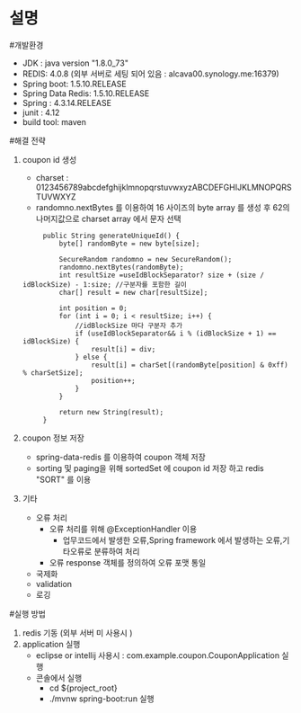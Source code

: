 설명 
======

#개발환경  
* JDK : java version "1.8.0_73"
* REDIS: 4.0.8 (외부 서버로 세팅 되어 있음 : alcava00.synology.me:16379)
* Spring boot: 1.5.10.RELEASE
* Spring Data Redis: 1.5.10.RELEASE
* Spring : 4.3.14.RELEASE
* junit : 4.12
* build tool: maven 

#해결 전략
1. coupon id 생성
    * charset : 0123456789abcdefghijklmnopqrstuvwxyzABCDEFGHIJKLMNOPQRSTUVWXYZ
    * randomno.nextBytes 를 이용하여 16 사이즈의 byte array 를 생성 후 62의 나머지값으로 charset array 에서 문자 선택   
    ~~~
         public String generateUniqueId() {
             byte[] randomByte = new byte[size];
     
             SecureRandom randomno = new SecureRandom();
             randomno.nextBytes(randomByte);
             int resultSize =useIdBlockSeparator? size + (size / idBlockSize) - 1:size; //구분자를 포함한 길이
             char[] result = new char[resultSize];
     
             int position = 0;
             for (int i = 0; i < resultSize; i++) {
                 //idBlockSize 마다 구분자 추가
                 if (useIdBlockSeparator&& i % (idBlockSize + 1) == idBlockSize) {
                     result[i] = div;
                 } else {
                     result[i] = charSet[(randomByte[position] & 0xff) % charSetSize];
                     position++;
                 }
             }
     
             return new String(result);
         }
   ~~~
    
2. coupon 정보 저장
    * spring-data-redis 를 이용하여 coupon 객체 저장 
    * sorting 및 paging을 위해 sortedSet 에 coupon id 저장 하고 redis "SORT" 를 이용 
    
4. 기타 
   * 오류 처리
        * 오류 처리를 위해 @ExceptionHandler 이용  
            - 업무코드에서 발생한 오류,Spring framework 에서 발생하는 오류,기타오류로 분류하여 처리  
        * 오류 response 객체를 정의하여 오류 포맷 통일  
   * 국제화 
   * validation 
   * 로깅 
   
#실행 방법 
1. redis 기동 (외부 서버 미 사용시 )
2. application 실행
    * eclipse or intellij 사용시 : com.example.coupon.CouponApplication 실행
    * 콘솔에서 실행
        * cd ${project_root}
        * ./mvnw spring-boot:run 실행 


